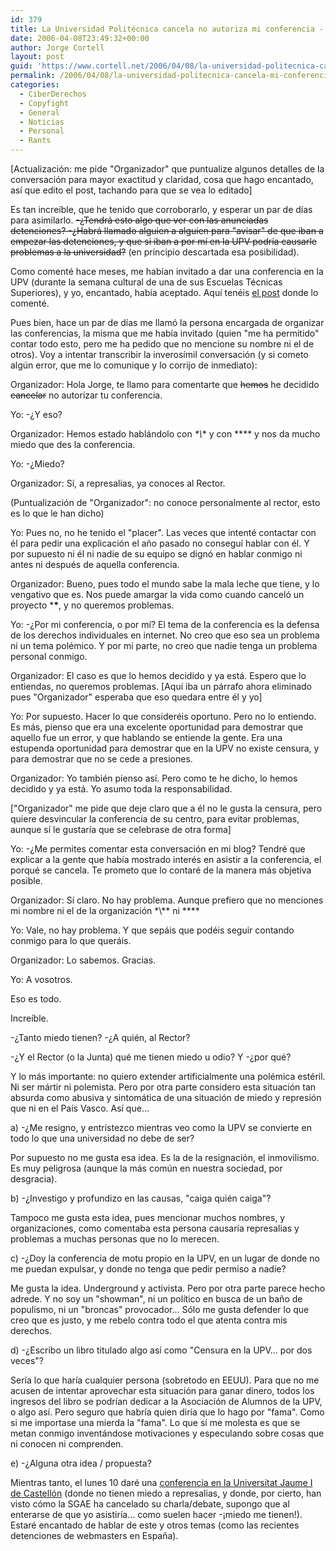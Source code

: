 ```yaml
---
id: 379
title: La Universidad Politécnica cancela no autoriza mi conferencia -¡de nuevo!
date: 2006-04-08T23:49:32+00:00
author: Jorge Cortell
layout: post
guid: 'https://www.cortell.net/2006/04/08/la-universidad-politecnica-cancela-mi-conferencia-%c2%a1de-nuevo/'
permalink: /2006/04/08/la-universidad-politecnica-cancela-mi-conferencia-de-nuevo/
categories:
  - CiberDerechos
  - Copyfight
  - General
  - Noticias
  - Personal
  - Rants
---
```

[Actualización: me pide "Organizador" que puntualize algunos detalles de la conversación para mayor exactitud y claridad, cosa que hago encantado, así­ que edito el post, tachando para que se vea lo editado]

Es tan increí­ble, que he tenido que corroborarlo, y esperar un par de dí­as para asimilarlo. <s>-¿Tendrá esto algo que ver con las anunciadas detenciones? -¿Habrá llamado alguien a alguien para "avisar" de que iban a empezar las detenciones, y que si iban a por mí­ en la UPV podrí­a causarle problemas a la universidad?</s> (en principio descartada esa posibilidad).

Como comenté hace meses, me habí­an invitado a dar una conferencia en la UPV (durante la semana cultural de una de sus Escuelas Técnicas Superiores), y yo, encantado, habí­a aceptado. Aquí­ tenéis [el post](https://www.cortell.net/2006/02/28/conferencia-en-la-upv-un-ano-despues-del-intento-de-censura/) donde lo comenté.

Pues bien, hace un par de dí­as me llamó la persona encargada de organizar las conferencias, la misma que me habí­a invitado (quien "me ha permitido" contar todo esto, pero me ha pedido que no mencione su nombre ni el de otros). Voy a intentar transcribir la inverosí­mil conversación (y si cometo algún error, que me lo comunique y lo corrijo de inmediato):

Organizador: Hola Jorge, te llamo para comentarte que <s>hemos</s> he decidido <s>cancelar</s> no autorizar tu conferencia.

Yo: -¿Y eso?

Organizador: Hemos estado hablándolo con *\*\\*\* y con \*\*** y nos da mucho miedo que des la conferencia.

Yo: -¿Miedo?

Organizador: Sí­, a represalias, ya conoces al Rector.
  
(Puntualización de "Organizador": no conoce personalmente al rector, esto es lo que le han dicho)

Yo: Pues no, no he tenido el "placer". Las veces que intenté contactar con él para pedir una explicación el año pasado no conseguí­ hablar con él. Y por supuesto ni él ni nadie de su equipo se dignó en hablar conmigo ni antes ni después de aquella conferencia.

Organizador: Bueno, pues todo el mundo sabe la mala leche que tiene, y lo vengativo que es. Nos puede amargar la vida como cuando canceló un proyecto \***\***, y no queremos problemas.

Yo: -¿Por mi conferencia, o por mí­? El tema de la conferencia es la defensa de los derechos individuales en internet. No creo que eso sea un problema ni un tema polémico. Y por mi parte, no creo que nadie tenga un problema personal conmigo.

Organizador: El caso es que lo hemos decidido y ya está. Espero que lo entiendas, no queremos problemas. [Aquí­ iba un párrafo ahora eliminado pues "Organizador" esperaba que eso quedara entre él y yo]

Yo: Por supuesto. Hacer lo que consideréis oportuno. Pero no lo entiendo. Es más, pienso que era una excelente oportunidad para demostrar que aquello fue un error, y que hablando se entiende la gente. Era una estupenda oportunidad para demostrar que en la UPV no existe censura, y para demostrar que no se cede a presiones.

Organizador: Yo también pienso así­. Pero como te he dicho, lo hemos decidido y ya está. Yo asumo toda la responsabilidad.
  
["Organizador" me pide que deje claro que a él no le gusta la censura, pero quiere desvincular la conferencia de su centro, para evitar problemas, aunque sí­ le gustarí­a que se celebrase de otra forma]

Yo: -¿Me permites comentar esta conversación en mi blog? Tendré que explicar a la gente que habí­a mostrado interés en asistir a la conferencia, el porqué se cancela. Te prometo que lo contaré de la manera más objetiva posible.

Organizador: Sí­ claro. No hay problema. Aunque prefiero que no menciones mi nombre ni el de la organización \*\\*\* ni \*\***

Yo: Vale, no hay problema. Y que sepáis que podéis seguir contando conmigo para lo que queráis.

Organizador: Lo sabemos. Gracias.

Yo: A vosotros.

Eso es todo.

Increí­ble.

-¿Tanto miedo tienen? -¿A quién, al Rector?
  
-¿Y el Rector (o la Junta) qué me tienen miedo u odio? Y -¿por qué?

Y lo más importante: no quiero extender artificialmente una polémica estéril. Ni ser mártir ni polemista. Pero por otra parte considero esta situación tan absurda como abusiva y sintomática de una situación de miedo y represión que ni en el Paí­s Vasco. Así­ que...

a) -¿Me resigno, y entristezco mientras veo como la UPV se convierte en todo lo que una universidad no debe de ser?
  
Por supuesto no me gusta esa idea. Es la de la resignación, el inmovilismo. Es muy peligrosa (aunque la más común en nuestra sociedad, por desgracia).

b) -¿Investigo y profundizo en las causas, "caiga quién caiga"?
  
Tampoco me gusta esta idea, pues mencionar muchos nombres, y organizaciones, como comentaba esta persona causarí­a represalias y problemas a muchas personas que no lo merecen.

c) -¿Doy la conferencia de motu propio en la UPV, en un lugar de donde no me puedan expulsar, y donde no tenga que pedir permiso a nadie?
  
Me gusta la idea. Underground y activista. Pero por otra parte parece hecho adrede. Y no soy un "showman", ni un polí­tico en busca de un baño de populismo, ni un "broncas" provocador... Sólo me gusta defender lo que creo que es justo, y me rebelo contra todo el que atenta contra mis derechos.

d) -¿Escribo un libro titulado algo así­ como "Censura en la UPV... por dos veces"?
  
Serí­a lo que harí­a cualquier persona (sobretodo en EEUU). Para que no me acusen de intentar aprovechar esta situación para ganar dinero, todos los ingresos del libro se podrí­an dedicar a la Asociación de Alumnos de la UPV, o algo así­. Pero seguro que habrí­a quien dirí­a que lo hago por "fama". Como si me importase una mierda la "fama". Lo que sí­ me molesta es que se metan conmigo inventándose motivaciones y especulando sobre cosas que ni conocen ni comprenden.

e) -¿Alguna otra idea / propuesta?

Mientras tanto, el lunes 10 daré una [conferencia en la Universitat Jaume I de Castellón](https://www.ctinf.tk/) (donde no tienen miedo a represalias, y donde, por cierto, han visto cómo la SGAE ha cancelado su charla/debate, supongo que al enterarse de que yo asistirí­a... como suelen hacer -¡miedo me tienen!). Estaré encantado de hablar de este y otros temas (como las recientes detenciones de webmasters en España).